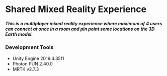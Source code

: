 # Shared Mixed Reality Experience

<h5>
This is a multiplayer mixed reality experience where maximum of 4 users can connect at once in a room and pin point some locations on the 3D Earth model. 
</h5>

### Development Tools
* Unity Engine 2019.4.35f1
* Photon PUN 2.40.0
* MRTK v2.7.3